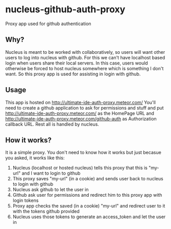 # nucleus-github-auth-proxy
Proxy app used for github authentication

## Why?
Nucleus is meant to be worked with collaboratively, so users will want other users to log into nucleus with github. For this we can't have localhost based login when users share their local servers. In this case, users would otherwise be forced to host nucleus somewhere which is something I don't want. So this proxy app is used for assisting in login with github.

## Usage
This app is hosted on http://ultimate-ide-auth-proxy.meteor.com/ You'll need to create a github application to ask for permissions and stuff and put http://ultimate-ide-auth-proxy.meteor.com/ as the HomePage URL and http://ultimate-ide-auth-proxy.meteor.com/github-auth as Authorization callback URL. Rest all is handled by nucleus.

## How it works?
It is a simple proxy. You don't need to know how it works but just becasue you asked, it works like this:

1. Nucleus (localhost or hosted nucleus) tells this proxy that this is "my-url" and I want to login to github  
2. This proxy saves "my-url" (in a cookie) and sends user back to nucleus to login with github  
3. Nucleus ask github to let the user in  
4. Github ask user for permissions and redirect him to this proxy app with login tokens  
5. Proxy app checks the saved (in a cookie) "my-url" and redirect user to it with the tokens github provided  
6. Nucleus uses those tokens to generate an access_token and let the user in  

